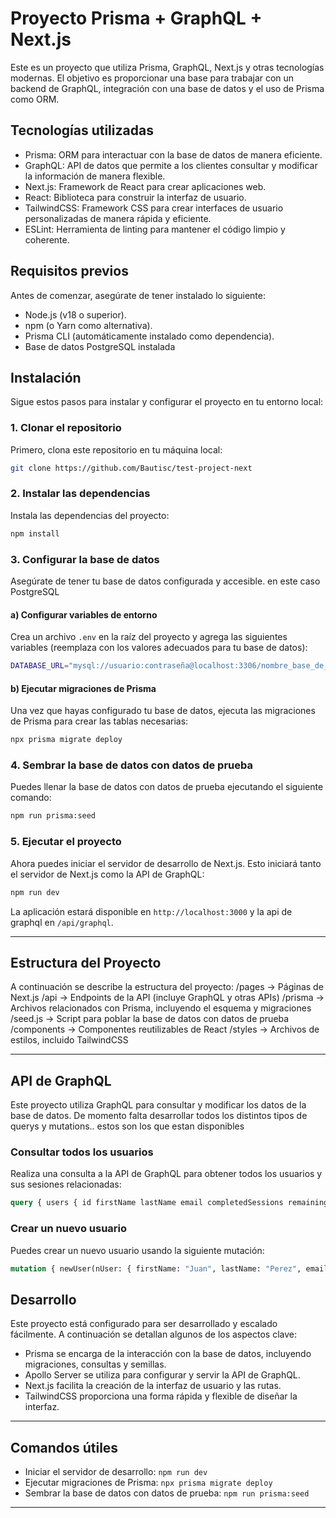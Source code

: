 # Proyecto Prisma + GraphQL + Next.js

Este es un proyecto que utiliza Prisma, GraphQL, Next.js y otras tecnologías modernas. El objetivo es proporcionar una base para trabajar con un backend de GraphQL, integración con una base de datos y el uso de Prisma como ORM.

## Tecnologías utilizadas

- Prisma: ORM para interactuar con la base de datos de manera eficiente.
- GraphQL: API de datos que permite a los clientes consultar y modificar la información de manera flexible.
- Next.js: Framework de React para crear aplicaciones web.
- React: Biblioteca para construir la interfaz de usuario.
- TailwindCSS: Framework CSS para crear interfaces de usuario personalizadas de manera rápida y eficiente.
- ESLint: Herramienta de linting para mantener el código limpio y coherente.

## Requisitos previos

Antes de comenzar, asegúrate de tener instalado lo siguiente:

- Node.js (v18 o superior).
- npm (o Yarn como alternativa).
- Prisma CLI (automáticamente instalado como dependencia).
- Base de datos PostgreSQL instalada

## Instalación

Sigue estos pasos para instalar y configurar el proyecto en tu entorno local:

### 1. Clonar el repositorio

Primero, clona este repositorio en tu máquina local:
```bash
git clone https://github.com/Bautisc/test-project-next
```
### 2. Instalar las dependencias

Instala las dependencias del proyecto:
```bash
npm install
```
### 3. Configurar la base de datos

Asegúrate de tener tu base de datos configurada y accesible. en este caso PostgreSQL 

#### a) Configurar variables de entorno

Crea un archivo `.env` en la raíz del proyecto y agrega las siguientes variables (reemplaza con los valores adecuados para tu base de datos):

```bash
DATABASE_URL="mysql://usuario:contraseña@localhost:3306/nombre_base_de_datos"
```

#### b) Ejecutar migraciones de Prisma

Una vez que hayas configurado tu base de datos, ejecuta las migraciones de Prisma para crear las tablas necesarias:
```bash
npx prisma migrate deploy
```

### 4. Sembrar la base de datos con datos de prueba

Puedes llenar la base de datos con datos de prueba ejecutando el siguiente comando:
```bash
npm run prisma:seed
```
### 5. Ejecutar el proyecto

Ahora puedes iniciar el servidor de desarrollo de Next.js. Esto iniciará tanto el servidor de Next.js como la API de GraphQL:
```bash
npm run dev
```
La aplicación estará disponible en `http://localhost:3000` y la api de graphql en `/api/graphql`.

---

## Estructura del Proyecto

A continuación se describe la estructura del proyecto:
/pages -> Páginas de Next.js /api -> Endpoints de la API (incluye GraphQL y otras APIs) /prisma -> Archivos relacionados con Prisma, incluyendo el esquema y migraciones /seed.js -> Script para poblar la base de datos con datos de prueba /components -> Componentes reutilizables de React /styles -> Archivos de estilos, incluido TailwindCSS

---

## API de GraphQL

Este proyecto utiliza GraphQL para consultar y modificar los datos de la base de datos. De momento falta desarrollar todos los distintos tipos de querys y mutations.. estos son los que estan disponibles

### Consultar todos los usuarios

Realiza una consulta a la API de GraphQL para obtener todos los usuarios y sus sesiones relacionadas:

```graphql
query { users { id firstName lastName email completedSessions remainingSessions sessions { sessionNumber sessionDate } } }

```
### Crear un nuevo usuario

Puedes crear un nuevo usuario usando la siguiente mutación:

```graphql
mutation { newUser(nUser: { firstName: "Juan", lastName: "Perez", email: "juan@ejemplo.com", completedSessions: 5, remainingSessions: 10 }) { id firstName lastName email } }

```

## Desarrollo

Este proyecto está configurado para ser desarrollado y escalado fácilmente. A continuación se detallan algunos de los aspectos clave:

- Prisma se encarga de la interacción con la base de datos, incluyendo migraciones, consultas y semillas.
- Apollo Server se utiliza para configurar y servir la API de GraphQL.
- Next.js facilita la creación de la interfaz de usuario y las rutas.
- TailwindCSS proporciona una forma rápida y flexible de diseñar la interfaz.

---

## Comandos útiles

- Iniciar el servidor de desarrollo: `npm run dev`
- Ejecutar migraciones de Prisma: `npx prisma migrate deploy`
- Sembrar la base de datos con datos de prueba: `npm run prisma:seed`

---

